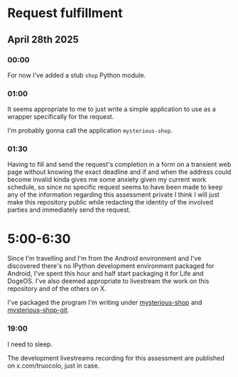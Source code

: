 # Request fulfillment

## April 28th 2025

### 00:00

For now I've added a stub `shop` Python module.

### 01:00

It seems appropriate to me to just write a simple
application to use as a wrapper specifically
for the request.

I'm probably gonna call the application
`mysterious-shop`.

### 01:30

Having to fill and send the request's completion in
a form on a transient web page without knowing
the exact deadline and if and when the address
could become invalid kinda gives me some anxiety
given my current work schedule,
so since no specific request seems to have been made
to keep any of the information regarding this
assessment private I think I will just make this
repository public while redacting the identity of
the involved parties and immediately send the request. 

# 5:00-6:30
Since I'm travelling and I'm from the Android environment
and I've discovered there's no IPython development environment
packaged for Android, I've spent this hour and half start packaging
it for Life and DogeOS.
I've also deemed appropriate to livestream the work on this
repository and of the others on X.

I've packaged the program I'm writing under
[mysterious-shop](
  https://github.com/themartiancompany/mysterious-shop-ur)
and
[mysterious-shop-git](
  https://github.com/themartiancompany/mysterious-shop-git-ur).

### 19:00

I need to sleep.

The development livestreams recording for this
assessment are published on x.com/truocolo, just
in case.
